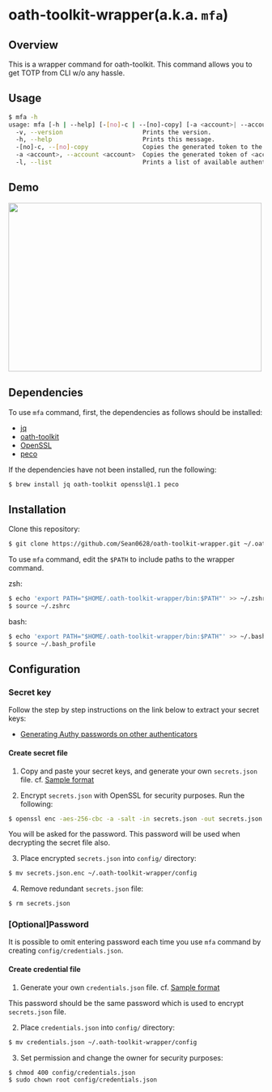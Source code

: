 # oath-toolkit-wrapper(a.k.a. `mfa`)
## Overview
This is a wrapper command for oath-toolkit. This command allows you to get TOTP from CLI w/o any hassle.

## Usage
```sh
$ mfa -h
usage: mfa [-h | --help] [-[no]-c | --[no]-copy] [-a <account>| --account <account>] [-l | --list]
  -v, --version                      Prints the version.
  -h, --help                         Prints this message.
  -[no]-c, --[no]-copy               Copies the generated token to the Clipboard.(default)
  -a <account>, --account <account>  Copies the generated token of <account> to the Clipboard.
  -l, --list                         Prints a list of available authenticator accounts.
```

## Demo
<img src="https://user-images.githubusercontent.com/35167423/96361564-bddfe900-1161-11eb-8371-d16c5be8469c.gif" width="500" height="333"/>

## Dependencies
To use `mfa` command, first, the dependencies as follows should be installed:

- [jq](https://github.com/stedolan/jq)
- [oath-toolkit](https://gitlab.com/oath-toolkit/oath-toolkit/tree/master)
- [OpenSSL](https://www.openssl.org/)
- [peco](https://github.com/peco/peco)

If the dependencies have not been installed, run the following:

```sh
$ brew install jq oath-toolkit openssl@1.1 peco
```

## Installation
Clone this repository:

```sh
$ git clone https://github.com/Sean0628/oath-toolkit-wrapper.git ~/.oath-toolkit-wrapper
```

To use `mfa` command, edit the `$PATH` to include paths to the wrapper command.

zsh:
```sh
$ echo 'export PATH="$HOME/.oath-toolkit-wrapper/bin:$PATH"' >> ~/.zshrc
$ source ~/.zshrc
```

bash:
```sh
$ echo 'export PATH="$HOME/.oath-toolkit-wrapper/bin:$PATH"' >> ~/.bash_profile
$ source ~/.bash_profile
```

## Configuration
### Secret key
Follow the step by step instructions on the link below to extract your secret keys:
- [Generating Authy passwords on other authenticators](https://gist.github.com/gboudreau/94bb0c11a6209c82418d01a59d958c93#ok-thats-nice-but-i-want-to-get-rid-of-authy-now)

#### Create secret file
1. Copy and paste your secret keys, and generate your own `secrets.json` file. cf. [Sample format](https://github.com/Sean0628/oath-toolkit-wrapper/blob/main/tmp/secrets.sample.json)

2. Encrypt `secrets.json` with OpenSSL for security purposes. Run the following:
```sh
$ openssl enc -aes-256-cbc -a -salt -in secrets.json -out secrets.json.enc
```

You will be asked for the password. This password will be used when decrypting the secret file also.

3. Place encrypted `secrets.json` into `config/` directory:
```sh
$ mv secrets.json.enc ~/.oath-toolkit-wrapper/config
```

4. Remove redundant `secrets.json` file:
```sh
$ rm secrets.json
```

### [Optional]Password
It is possible to omit entering password each time you use `mfa` command by creating `config/credentials.json`.

#### Create credential file
1. Generate your own `credentials.json` file. cf. [Sample format](https://github.com/Sean0628/oath-toolkit-wrapper/blob/main/tmp/credentials.sample.json) 

This password should be the same password which is used to encrypt `secrets.json` file.

2. Place `credentials.json` into `config/` directory:
```sh
$ mv credentials.json ~/.oath-toolkit-wrapper/config
```

3. Set permission and change the owner for security purposes:
```sh
$ chmod 400 config/credentials.json
$ sudo chown root config/credentials.json
```
